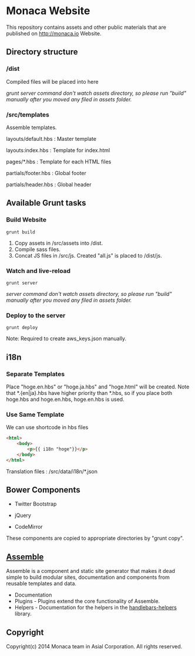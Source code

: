 # Monaca Website

This repository contains assets and other public materials that are published on http://monaca.io Website.

## Directory structure

### /dist

Compiled files will be placed into here

_grunt server command don't watch assets directory, so please run "build" manually after you moved any filed in assets folder._

### /src/templates

Assemble templates.

layouts/default.hbs
: Master template

layouts:index.hbs
: Template for index.html

pages/*.hbs
: Template for each HTML files

partials/footer.hbs
: Global footer

partials/header.hbs
: Global header

## Available Grunt tasks

### Build Website

```
grunt build
```

1. Copy assets in /src/assets into /dist.
2. Compile sass files.
3. Concat JS files in /src/js. Created "all.js" is placed to /dist/js.


### Watch and live-reload

```
grunt server
```

_server command don't watch assets directory, so please run "build" manually after you moved any filed in assets folder._

### Deploy to the server

```
grunt deploy
```

Note: Required to create aws_keys.json manually.

## i18n

### Separate Templates

Place "hoge.en.hbs" or "hoge.ja.hbs" and "hoge.html" will be created.
Note that \*.{en|ja}.hbs have higher priority than \*.hbs, so if you place both hoge.hbs and hoge.en.hbs, hoge.en.hbs is used.

### Use Same Template

We can use shortcode in hbs files
 
```html
<html>
    <body>
        <p>{{ i18n "hoge"}}</p>
    </body>
</html>
```

Translation files
: /src/data/i18n/*.json


## Bower Components

* Twitter Bootstrap

* jQuery

* CodeMirror

These components are copied to appropriate directories by "grunt copy".

## [Assemble](http://assemble.io/)

Assemble is a component and static site generator that makes it dead simple to build modular sites, documentation and components from reusable templates and data.

* Documentation
* Plugins - Plugins extend the core functionality of Assemble.
* Helpers - Documentation for the helpers in the [handlebars-helpers](http://github.com/assemble/handlebars-helpers) library.

## Copyright

Copyright(c) 2014 Monaca team in Asial Corporation. All rights reserved.
